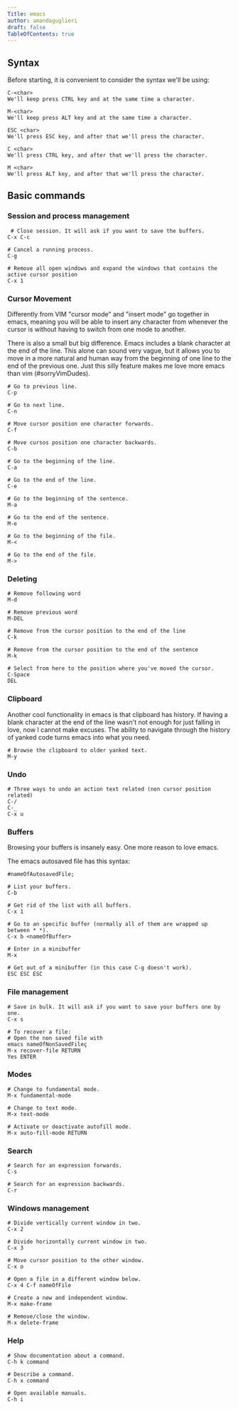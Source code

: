 ```yaml
---
Title: emacs
author: amandaguglieri
draft: false
TableOfContents: true
---
```


## Syntax

Before starting, it is convenient to consider the syntax we'll be using:


```
C-<char> 
We'll keep press CTRL key and at the same time a character.

M-<char>
We'll keep press ALT key and at the same time a character.

ESC <char>
We'll press ESC key, and after that we'll press the character.

C <char>
We'll press CTRL key, and after that we'll press the character.

M <char>
We'll press ALT key, and after that we'll press the character.
```

## Basic commands

### Session and process management

```
 # Close session. It will ask if you want to save the buffers.
C-x C-c

# Cancel a running process.
C-g

# Remove all open windows and expand the windows that contains the active cursor position 
C-x 1

```

### Cursor Movement 

Differently from VIM "cursor mode" and "insert mode" go together in emacs, meaning you will be able to insert any character from whenever the cursor is without having to switch from one mode to another. 

There is also a small but big difference. Emacs includes a blank character at the end of the line. This alone can sound very vague, but it allows you to move in a more natural and human way from the beginning of one line to the end of the previous one. Just this silly feature makes me love more emacs than vim (#sorryVimDudes). 


```
# Go to previous line.
C-p

# Go to next line.
C-n

# Move cursor position one character forwards.
C-f

# Move cursos position one character backwards.
C-b

# Go to the beginning of the line.
C-a

# Go to the end of the line.
C-e

# Go to the beginning of the sentence.
M-a

# Go to the end of the sentence.
M-e

# Go to the beginning of the file.
M-<

# Go to the end of the file.
M->
```
 
### Deleting


```
# Remove following word
M-d

# Remove previous word
M-DEL

# Remove from the cursor position to the end of the line
C-k

# Remove from the cursor position to the end of the sentence
M-k

# Select from here to the position where you've moved the cursor. 
C-Space
DEL
```

### Clipboard

Another cool functionality in emacs is that clipboard has history. If having a blank character at the end of the line wasn't not enough for just falling in love, now I cannot make excuses. The ability to navigate through the history of yanked code turns emacs into what you need.

```
# Browse the clipboard to older yanked text. 
M-y
```

### Undo

```
# Three ways to undo an action text related (non cursor position related)
C-/
C-_
C-x u
```

### Buffers

Browsing your buffers is insanely easy. One more reason to love emacs.

The emacs autosaved file has this syntax:

```
#nameOfAutosavedFile;
```

```
# List your buffers.
C-b

# Get rid of the list with all buffers.
C-x 1

# Go to an specific buffer (normally all of them are wrapped up between * *).
C-x b <nameOfBuffer>

# Enter in a minibuffer
M-x

# Get out of a minibuffer (in this case C-g doesn't work).
ESC ESC ESC
```

### File management

```
# Save in bulk. It will ask if you want to save your buffers one by one.
C-x s

# To recover a file:
# Open the non saved file with
emacs nameOfNonSavedFileç
M-x recover-file RETURN
Yes ENTER
```

### Modes

```
# Change to fundamental mode.
M-x fundamental-mode

# Change to text mode.
M-x text-mode

# Activate or deactivate autofill mode.
M-x auto-fill-mode RETURN
```

### Search

```
# Search for an expression forwards.
C-s

# Search for an expression backwards.
C-r
```

### Windows management

```
# Divide vertically current window in two.
C-x 2

# Divide horizontally current window in two.
C-x 3

# Move cursor position to the other window.
C-x o

# Open a file in a different window below.
C-x 4 C-f nameOfFile

# Create a new and independent window.
M-x make-frame

# Remove/close the window.
M-x delete-frame
```

### Help

```
# Show documentation about a command.
C-h k command

# Describe a command.
C-h x command

# Open available manuals.
C-h i
```
